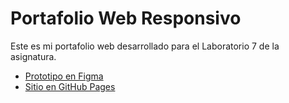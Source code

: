 # Portafolio Web Responsivo

Este es mi portafolio web desarrollado para el Laboratorio 7 de la asignatura.

- [Prototipo en Figma](https://www.figma.com/file/xxx)
- [Sitio en GitHub Pages](https://mathsantill.github.io/Aplicaci-n-de-dise-o-inclusivo-y-accesibilidad-a-Portafolio-Web-Responsivo/)
